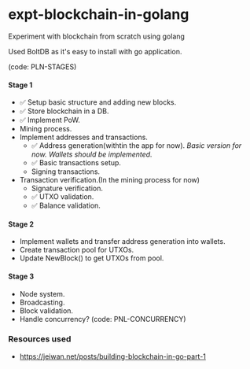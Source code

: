 # expt-blockchain-in-golang
 Experiment with blockchain from scratch using golang

 Used BoltDB as it's easy to install with go application.

(code: PLN-STAGES)
#### Stage 1
- :white_check_mark: Setup basic structure and adding new blocks.
- :white_check_mark: Store blockchain in a DB.
- :white_check_mark: Implement PoW.
- Mining process.
- Implement addresses and transactions.
    - :white_check_mark: Address generation(withtin the app for now).
        *Basic version for now. Wallets should be implemented.*
    - :white_check_mark: Basic transactions setup.
    - Signing transactions.
- Transaction verification.(In the mining process for now)
    - Signature verification.
    - :white_check_mark: UTXO validation.
    - :white_check_mark: Balance validation.

#### Stage 2
- Implement wallets and transfer address generation into wallets.
- Create transaction pool for UTXOs.
- Update NewBlock() to get UTXOs from pool.

#### Stage 3
- Node system.
- Broadcasting.
- Block validation.
- Handle concurrency? (code: PNL-CONCURRENCY)

### Resources used
- https://jeiwan.net/posts/building-blockchain-in-go-part-1